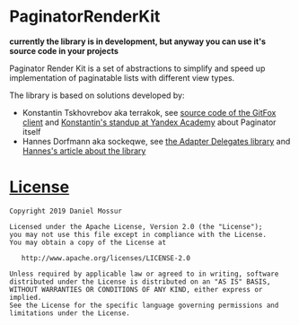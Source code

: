 # PaginatorRenderKit

**currently the library is in development, but anyway you can use it's source code in your projects**

Paginator Render Kit is a set of abstractions to simplify and speed up implementation of paginatable lists with different view types.

The library is based on solutions developed by:
* Konstantin Tskhovrebov aka terrakok, see [source code of the GitFox client](https://gitlab.com/terrakok/gitlab-client) and [Konstantin's standup at Yandex Academy](https://www.youtube.com/watch?v=h5afEeuI0GQ) about Paginator itself
* Hannes Dorfmann aka sockeqwe, see [the Adapter Delegates library](https://github.com/sockeqwe/AdapterDelegates) and [Hannes's article about the library](http://hannesdorfmann.com/android/adapter-delegates)

# [License](https://github.com/DeMoss15/PaginatorRenderKit/blob/master/LICENSE)
```
Copyright 2019 Daniel Mossur

Licensed under the Apache License, Version 2.0 (the "License");
you may not use this file except in compliance with the License.
You may obtain a copy of the License at

   http://www.apache.org/licenses/LICENSE-2.0

Unless required by applicable law or agreed to in writing, software
distributed under the License is distributed on an "AS IS" BASIS,
WITHOUT WARRANTIES OR CONDITIONS OF ANY KIND, either express or implied.
See the License for the specific language governing permissions and
limitations under the License.
```
